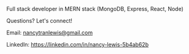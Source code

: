 Full stack developer in MERN stack (MongoDB, Express, React, Node)

Questions? Let's connect!

Email: nancytranlewis@gmail.com

LinkedIn: https://linkedin.com/in/nancy-lewis-5b4ab62b
